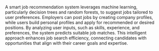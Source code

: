 A smart job recommendation system leverages machine learning, particularly decision trees and random forests, to suggest jobs tailored to user preferences. Employers can post jobs by creating company profiles, while users build personal profiles and apply for recommended or desired positions. By analyzing user inputs, such as skills, experience, and preferences, the system predicts suitable job matches. This intelligent approach enhances job search efficiency, connecting candidates with opportunities that align with their career goals and expertise.
